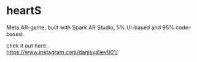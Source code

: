 # heartS

Meta AR-game, built with Spark AR Studio, 5% UI-based and 95% code-based.

chek it out here:  
https://www.instagram.com/danisvaliev001/
